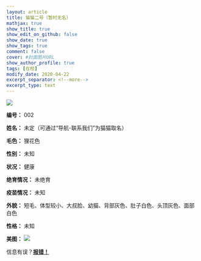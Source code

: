 ```yaml
---
layout: article
title: 猫猫二号（暂时无名）
mathjax: true
show_title: true
show_edit_on_github: false
show_date: true
show_tags: true
comment: false
cover: #封面图片URL
show_author_profile: true
tags: [在校]
modify_date: 2020-04-22
excerpt_separator: <!--more-->
excerpt_type: text
---
```


![](https://i.loli.net/2020/04/22/jlU6eJ73sMKqxPV.jpg)

<!--more-->

**编号：**
002

**姓名：**
未定（可通过“导航-联系我们”为猫猫取名）

**毛色：**
狸花色

**性别：**
未知

**状况：**
健康

**绝育情况：**
未绝育

**疫苗情况：**
未知

**外貌：**
短毛、体型较小、大叔脸、幼猫、背部灰色、肚子白色、头顶灰色、面部白色

**性格：**
未知

**美图：**
![](https://i.loli.net/2020/04/22/Aw65E3FZRUadxnh.jpg)

信息有误？[**报错！**](https://forms.office.com/Pages/ResponsePage.aspx?id=DQSIkWdsW0yxEjajBLZtrQAAAAAAAAAAAANAASWVbDVUQVZFMEdSUUk2RFUwVEFDVTZIWkJaSVgySS4u)
